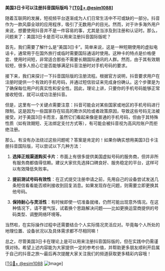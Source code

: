 **美国3日卡可以注册抖音国际版吗？[[TG💪+ @esim1088](https://t.me/s/esim1088)]**

随着互联网的发展，短视频平台逐渐成为人们日常生活中不可或缺的一部分。抖音作为一款风靡全球的应用程序，吸引了无数用户的目光。然而，对于许多海外用户来说，想要使用抖音并不是一件容易的事，尤其是当涉及到注册和认证时。那么，问题来了：美国3日卡是否可以用来注册抖音国际版呢？

首先，我们需要了解什么是“美国3日卡”。简单来说，这是一种短期使用的虚拟电话卡，通常用于在国外旅行或临时需要国际通话时使用。这种卡的特点是价格便宜、使用时间短，非常适合那些不需要长期国际通讯的人群。然而，由于其有效期较短，很多人担心它是否能够满足抖音注册时对手机号码的要求。

接下来，我们来探讨一下抖音国际版的注册流程。根据官方说明，抖音要求用户在注册时提供一个有效的手机号码，并通过短信验证来完成身份确认。这个步骤是为了确保每位用户的真实性和安全性。因此，理论上讲，只要你的手机号码能够正常接收短信，就可以成功注册抖音。

但是，这里有一个关键点需要注意：抖音可能会对某些国家或地区的手机号码进行限制。这是因为一些国家存在较高的欺诈风险或者政策原因，导致这些号码无法被接受。对于美国3日卡而言，虽然它们看起来像是普通的手机号码，但由于其特殊性质（如有效期短、无法绑定支付方式等），有可能会被抖音视为高风险账户而拒绝注册。

那么，有没有办法绕过这些问题呢？答案是肯定的！如果你确实想用美国3日卡注册抖音国际版，可以尝试以下几种方法：

1. **选择正规渠道购买卡片**：市面上有很多提供美国虚拟号码的服务商，但并非所有服务商都值得信赖。建议大家优先选择口碑良好、服务稳定的平台，这样可以有效降低失败率。

2. **提前测试号码有效性**：在正式提交注册申请之前，先用自己的设备尝试发送几条短信看看能否顺利接收到回复消息。如果发现存在问题，则需要立即更换其他号码。

3. **保持耐心与灵活性**：有时候即使一切准备就绪，仍然可能出现意外情况。在这种情况下，请不要气馁，试着换个思路解决问题——比如更换运营商提供的号码类型、调整网络环境等。

当然啦，在实际操作过程中还需要结合个人实际情况灵活应对。毕竟每个人所处的地理位置、设备状况以及具体需求都不尽相同嘛！

总之，尽管美国3日卡在理论上是可以用来注册抖音国际版的，但在实践中仍需谨慎对待。希望上述内容能为大家提供一定的参考价值，并帮助更多朋友顺利开启属于自己的抖音之旅～最后再次提醒大家关注我们的频道获取更多精彩内容哦！

[[TG💪+ @esim1088](https://t.me/s/esim1088) ![Image](https://i.postimg.cc/4NQfJmqS/Snipaste-2025-05-13-00-14-12.png)]